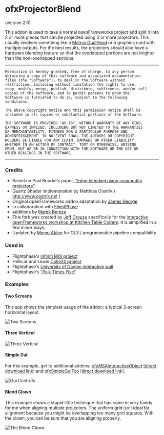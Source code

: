 # ofxProjectorBlend
(version 2.0)


This addon is used to take a normal openFrameworks project and split it into 2 or more pieces that can be projected using 2 or more projectors. This usually involves something like a [Matrox DualHead](http://www.matrox.com/graphics/en/products/gxm/dh2go/digital_se/) or a graphics card with multiple outputs. For the best results, the projectors should also have a hardware blending feature so that the overlapped portions are not brighter than the non-overlapped sections.


--------
	Permission is hereby granted, free of charge, to any person
	obtaining a copy of this software and associated documentation
	files (the "Software"), to deal in the Software without
	restriction, including without limitation the rights to use,
	copy, modify, merge, publish, distribute, sublicense, and/or sell
	copies of the Software, and to permit persons to whom the
	Software is furnished to do so, subject to the following
	conditions:

	The above copyright notice and this permission notice shall be
	included in all copies or substantial portions of the Software.

	THE SOFTWARE IS PROVIDED "AS IS", WITHOUT WARRANTY OF ANY KIND,
	EXPRESS OR IMPLIED, INCLUDING BUT NOT LIMITED TO THE WARRANTIES
	OF MERCHANTABILITY, FITNESS FOR A PARTICULAR PURPOSE AND
	NONINFRINGEMENT. IN NO EVENT SHALL THE AUTHORS OR COPYRIGHT
	HOLDERS BE LIABLE FOR ANY CLAIM, DAMAGES OR OTHER LIABILITY,
	WHETHER IN AN ACTION OF CONTRACT, TORT OR OTHERWISE, ARISING
	FROM, OUT OF OR IN CONNECTION WITH THE SOFTWARE OR THE USE OR
	OTHER DEALINGS IN THE SOFTWARE.
----------


### Credits
- Based on Paul Bourke's paper, ["Edge blending using commodity projectors"](http://paulbourke.net/texture_colour/edgeblend/)
- Quartz Shader implemenation by Matthias Oostrik ( http://www.oostrik.net )
- Original openFrameworks addon adaptation by [James George](http://www.jamesgeorge.org)
- in collaboration with [FlightPhase](http://www.flightphase.com)
- additions by [Marek Bereza](http://www.mazbox.com/)
- This fork was created by [Jeff Crouse](http://www.jeffcrouse.info) specifically for the [Interactive openFrameworks workshop at Kitchen Table Coders](http://kitchentablecoders.com/2012/10/20/intermediate-of-a/).  It is simplified in a few minor ways.
- Updated by [Memo Akten](http://www.memo.tv) for GL3 / programmable pipeline compatibility

### Used in

- Flightphase's [Infiniti MOI project](http://vimeo.com/14588336)
- Hellicar and Lewis [Coke24 project](http://www.hellicarandlewis.com/2011/03/22/coke-24hr-music/)
- Flightphase's [University of Dayton interactive wall](http://www.flightphase.com/main_wp/expanded-media/interactive-wall-at-ud)
- Flightphase's ["Paik Times Five"](http://www.flightphase.com/main_wp/expanded-media/paik-times-five)


### Examples

#### Two Screens

This app shows the simplest usage of the addon: a typical 2-screen horizontal layout.  

![Two Screens](http://4u.jeffcrouse.info/of/pblend/two_screens.png)

#### Three Vertical

![Three Vertical](http://4u.jeffcrouse.info/of/pblend/three_vertical.png)

#### Simple Gui

For this example, get to additional addons: [ofxMSAInteractiveObject](https://github.com/memo/ofxMSAInteractiveObject) [[direct download link](https://github.com/memo/ofxSimpleGuiToo/archive/master.zip)] and [ofxSimpleGuiToo](https://github.com/memo/ofxSimpleGuiToo) [[direct download link](https://github.com/memo/ofxMSAInteractiveObject/archive/master.zip)].  

![Gui Controls](http://4u.jeffcrouse.info/of/pblend/gui_controls.png)

#### Blend Clown

This example shows a stupid little technique that has come in very handy for me when aligning multiple projectors.  The uniform grid isn't ideal for alignment because you might be overlapping too many grid squares.  With the clown, you can be sure that you are aligning properly.

![The Blend Clown](http://4u.jeffcrouse.info/of/pblend/blend_clown.png)
